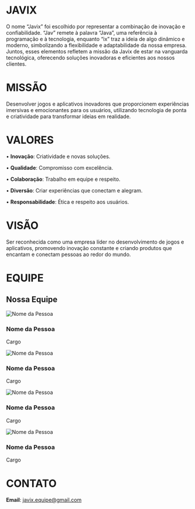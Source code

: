 # JAVIX
O nome “Javix” foi escolhido por representar a combinação de inovação e confiabilidade. “Jav” remete à palavra “Java”, uma referência à programação e à tecnologia, enquanto “ix” traz a ideia de algo dinâmico e moderno, simbolizando a flexibilidade e adaptabilidade da nossa empresa. Juntos, esses elementos refletem a missão da Javix de estar na vanguarda tecnológica, oferecendo soluções inovadoras e eficientes aos nossos clientes.

# MISSÃO 
Desenvolver jogos e aplicativos inovadores que proporcionem experiências imersivas e emocionantes para os usuários, utilizando tecnologia de ponta e criatividade para transformar ideias em realidade.

# VALORES
 •  **Inovação**: Criatividade e novas            soluções.
 
 •  **Qualidade**: Compromisso com excelência.
 
 •  **Colaboração**: Trabalho em equipe e         respeito.
 
 •  **Diversão**: Criar experiências que          conectam e alegram. 

 • **Responsabilidade**: Ética e respeito aos    usuários.

# VISÃO
Ser reconhecida como uma empresa líder no desenvolvimento de jogos e aplicativos, promovendo inovação constante e criando produtos que encantam e conectam pessoas ao redor do mundo.

# EQUIPE
<section id="equipe">
  <h2>Nossa Equipe</h2>
  <div class="container">
    <div class="card">
      <img src="caminho/para/foto1.jpg" alt="Nome da Pessoa">
      <h3>Nome da Pessoa</h3>
      <p>Cargo</p>
    </div>
    <div class="card">
      <img src="caminho/para/foto2.jpg" alt="Nome da Pessoa">
      <h3>Nome da Pessoa</h3>
      <p>Cargo</p>
    </div>
    <div class="card">
      <img src="caminho/para/foto3.jpg" alt="Nome da Pessoa">
      <h3>Nome da Pessoa</h3>
      <p>Cargo</p>
      <div class="card">
      <img src="caminho/para/foto3.jpg" alt="Nome da Pessoa">
      <h3>Nome da Pessoa</h3>
      <p>Cargo</p>
  </div>
</section>





# CONTATO 
**Email**: javix.equipe@gmail.com

